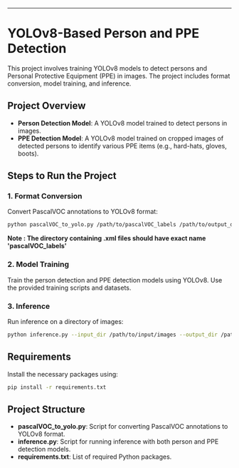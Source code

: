 
---

# YOLOv8-Based Person and PPE Detection

This project involves training YOLOv8 models to detect persons and Personal Protective Equipment (PPE) in images. The project includes format conversion, model training, and inference.

## Project Overview

- **Person Detection Model**: A YOLOv8 model trained to detect persons in images.
- **PPE Detection Model**: A YOLOv8 model trained on cropped images of detected persons to identify various PPE items (e.g., hard-hats, gloves, boots).

## Steps to Run the Project

### 1. Format Conversion

Convert PascalVOC annotations to YOLOv8 format:




```bash
python pascalVOC_to_yolo.py /path/to/pascalVOC_labels /path/to/output_dir
```

**Note : The directory containing .xml files should have exact name 'pascalVOC_labels'**


### 2. Model Training

Train the person detection and PPE detection models using YOLOv8. Use the provided training scripts and datasets.

### 3. Inference

Run inference on a directory of images:

```bash
python inference.py --input_dir /path/to/input/images --output_dir /path/to/output/images --person_det_model /path/to/person/model --ppe_detection_model /path/to/ppe/model
```

## Requirements

Install the necessary packages using:

```bash
pip install -r requirements.txt
```

## Project Structure

- **pascalVOC_to_yolo.py**: Script for converting PascalVOC annotations to YOLOv8 format.
- **inference.py**: Script for running inference with both person and PPE detection models.
- **requirements.txt**: List of required Python packages.
